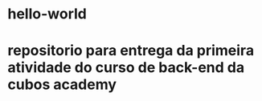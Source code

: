 # hello-world
# repositorio para entrega da primeira atividade do curso de back-end da cubos academy